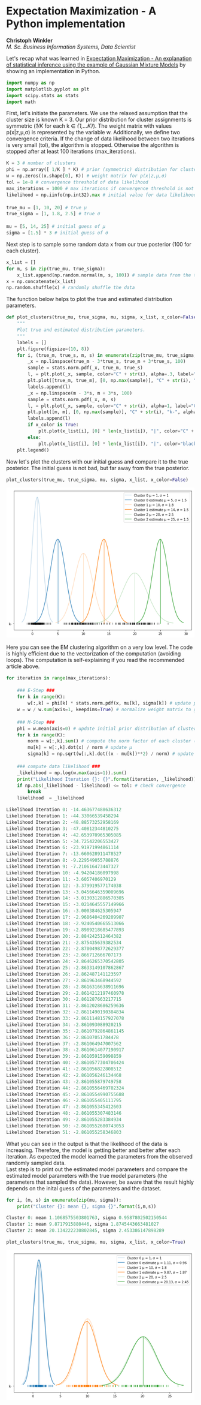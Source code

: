<h1>Expectation Maximization - A Python implementation</h1>
<p align="left" style="font-size:14px;"><b>Christoph Winkler</b><br>
<i>M. Sc. Business Information Systems, Data Scientist</i></p>

Let's recap what was learned in <a href="https://chriswi93.github.io/Expectation-Maximization-An-explanation-of-statistical-inference-using-the-example-of-GMMs/">Expectation Maximization - An explanation of statistical inference using the example of Gaussian Mixture Models</a> by showing an implementation in Python.

```python
import numpy as np
import matplotlib.pyplot as plt
import scipy.stats as stats
import math
```

First, let's initiate the parameters. We use the relaxed assumption that the cluster size is known K = 3. Our prior distribution for cluster assignments is symmetric (<i>1/K</i> for each k &isin; <i>{1,...K}</i>). The weight matrix with values p(x|z,&mu;,&sigma;) is represented by the variable w. Additionally, we define two convergence criteria. If the change of data likelihood between two iterations is very small (tol), the algorithm is stopped. Otherwise the algorithm is stopped after at least 100 iterations (max_iterations).
```python
K = 3 # number of clusters
phi = np.array([ 1/K ] * K) # prior (symmetric) distribution for cluster assignment
w = np.zeros((x.shape[0], K)) # weight matrix for p(x|z,μ,σ)
tol = 1e-8 # convergence threshold of data likelihood
max_iterations = 1000 # max iterations if convergence threshold is not met
likelihood = np.iinfo(np.int32).max # initial value for data likelihood

true_mu = [1, 10, 20] # true μ
true_sigma = [1, 1.8, 2.5] # true σ

mu = [5, 14, 25] # initial guess of μ
sigma = [1.5] * 3 # initial guess of σ
```

Next step is to sample some random data x from our true posterior (100 for each cluster).
```python
x_list = []
for m, s in zip(true_mu, true_sigma):
    x_list.append(np.random.normal(m, s, 100)) # sample data from the true posterior
x = np.concatenate(x_list)
np.random.shuffle(x) # randomly shuffle the data
```

The function below helps to plot the true and estimated distribution parameters.
```python
def plot_clusters(true_mu, true_sigma, mu, sigma, x_list, x_color=False):
    """
    Plot true and estimated distribution parameters.
    """
    labels = []
    plt.figure(figsize=(10, 8))
    for i, (true_m, true_s, m, s) in enumerate(zip(true_mu, true_sigma, mu, sigma)):
        _x = np.linspace(true_m - 3*true_s, true_m + 3*true_s, 100)
        sample = stats.norm.pdf(_x, true_m, true_s)
        l, = plt.plot(_x, sample, color="C" + str(i), alpha=.3, label="Cluster {} μ = {}, σ = {}".format(i, round(true_m, 2), round(true_s, 2)))
        plt.plot([true_m, true_m], [0, np.max(sample)], "C" + str(i), "k-", alpha=.3, lw=1)
        labels.append(l)
        _x = np.linspace(m - 3*s, m + 3*s, 100)
        sample = stats.norm.pdf(_x, m, s)
        l, = plt.plot(_x, sample, color="C" + str(i), alpha=1, label="Cluster {} estimate μ = {}, σ = {}".format(i, round(m, 2), round(s, 2)))
        plt.plot([m, m], [0, np.max(sample)], "C" + str(i), "k-", alpha=1, lw=1)
        labels.append(l)
        if x_color is True:
            plt.plot(x_list[i], [0] * len(x_list[i]), "|", color="C" + str(i))
        else:
            plt.plot(x_list[i], [0] * len(x_list[i]), "|", color="black", alpha=.8)
    plt.legend()
```
Now let's plot the clusters with our initial guess and compare it to the true posterior. The initial guess is not bad, but far away from the true posterior.
```python
plot_clusters(true_mu, true_sigma, mu, sigma, x_list, x_color=False)
```
<img src="initial_guess.png"/>

Here you can see the EM clustering algorithm on a very low level. The code is highly efficient due to the vectorization of the computation (avoiding loops). The computation is self-explaining if you read the recommended article above.
```python
for iteration in range(max_iterations):
    
    ### E-Step ###
    for k in range(K):
        w[:,k] = phi[k] * stats.norm.pdf(x, mu[k], sigma[k]) # update p(x|z,μ,σ)
    w = w / w.sum(axis=1, keepdims=True) # normalize weight matrix to get probability values
    
    ### M-Step ###
    phi = w.mean(axis=0) # update initial prior distribution of cluster assignment
    for k in range(K):
        norm = w[:,k].sum() # compute the norm factor of each cluster (pseudo count of assignments based on weight matrix)
        mu[k] = w[:,k].dot(x) / norm # update μ
        sigma[k] = np.sqrt(w[:,k].dot((x - mu[k])**2) / norm) # update σ
        
    ### compute data likelihood ###
    _likelihood = np.log(w.max(axis=1)).sum()
    print("Likelihood Iteration {}: {}".format(iteration, _likelihood))
    if np.abs(_likelihood - likelihood) <= tol: # check convergence
        break
    likelihood  = _likelihood
```
```python
Likelihood Iteration 0: -14.463677488636312
Likelihood Iteration 1: -44.33066539458294
Likelihood Iteration 2: -48.88573252958169
Likelihood Iteration 3: -47.40812344810275
Likelihood Iteration 4: -42.653970965305085
Likelihood Iteration 5: -34.72542206553427
Likelihood Iteration 6: -23.91971994861114
Likelihood Iteration 7: -13.660628911478527
Likelihood Iteration 8: -9.229549055788876
Likelihood Iteration 9: -7.210616473447327
Likelihood Iteration 10: -4.94204186097998
Likelihood Iteration 11: -3.6057406970129
Likelihood Iteration 12: -3.379919577174038
Likelihood Iteration 13: -3.0456646359009696
Likelihood Iteration 14: -3.0130312886570305
Likelihood Iteration 15: -3.0214645557149966
Likelihood Iteration 16: -3.000384625305947
Likelihood Iteration 17: -2.9686404269209907
Likelihood Iteration 18: -2.9240540665513066
Likelihood Iteration 19: -2.8989218685477893
Likelihood Iteration 20: -2.884242512464382
Likelihood Iteration 21: -2.875435639382534
Likelihood Iteration 22: -2.8700498772629377
Likelihood Iteration 23: -2.866712666707173
Likelihood Iteration 24: -2.8646265370542805
Likelihood Iteration 25: -2.8633149107862867
Likelihood Iteration 26: -2.862487141123597
Likelihood Iteration 27: -2.861963468944592
Likelihood Iteration 28: -2.8616316638911696
Likelihood Iteration 29: -2.8614212197460978
Likelihood Iteration 30: -2.861287663217715
Likelihood Iteration 31: -2.8612028686259636
Likelihood Iteration 32: -2.8611490190384834
Likelihood Iteration 33: -2.8611148157927078
Likelihood Iteration 34: -2.861093088920215
Likelihood Iteration 35: -2.8610792864861145
Likelihood Iteration 36: -2.86107051784478
Likelihood Iteration 37: -2.861064947007562
Likelihood Iteration 38: -2.8610614077190917
Likelihood Iteration 39: -2.861059159098859
Likelihood Iteration 40: -2.8610577304706424
Likelihood Iteration 41: -2.861056822808512
Likelihood Iteration 42: -2.861056246134468
Likelihood Iteration 43: -2.861055879749758
Likelihood Iteration 44: -2.8610556469702324
Likelihood Iteration 45: -2.8610554990755688
Likelihood Iteration 46: -2.861055405111795
Likelihood Iteration 47: -2.861055345412603
Likelihood Iteration 48: -2.861055307483146
Likelihood Iteration 49: -2.861055283384934
Likelihood Iteration 50: -2.8610552680743053
Likelihood Iteration 51: -2.861055258346803
```

What you can see in the output is that the likelihood of the data is increasing. Therefore, the model is getting better and better after each iteration. As expected the model learned the parameters from the observed randomly sampled data. <br> 
Last step is to print out the estimated model parameters and compare the estimated model parameters with the true model parameters (the parameters that sampled the data). However, be aware that the result highly depends on the inital guess of the parameters and the dataset. 
```python
for i, (m, s) in enumerate(zip(mu, sigma)):
    print("Cluster {}: mean {}, sigma {}".format(i,m,s))
```
```python
Cluster 0: mean 1.1068575503801763, sigma 0.9587802502150544
Cluster 1: mean 9.8717915880446, sigma 1.8745443663481027
Cluster 2: mean 20.134222230802845, sigma 2.453386147898289
```
```python
plot_clusters(true_mu, true_sigma, mu, sigma, x_list, x_color=True)
```
<img src="estimate.png"/>
